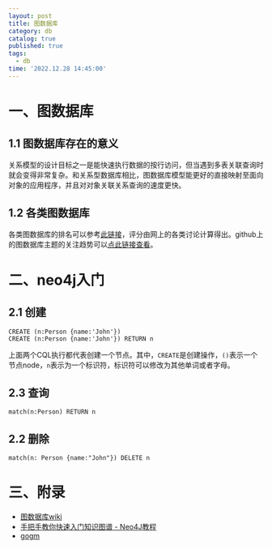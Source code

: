 ```yaml
---
layout: post
title: 图数据库
category: db
catalog: true
published: true
tags:
  - db
time: '2022.12.28 14:45:00'
---
```

# 一、图数据库
## 1.1 图数据库存在的意义
关系模型的设计目标之一是能快速执行数据的按行访问，但当遇到多表关联查询时就会变得非常复杂。和关系型数据库相比，图数据库模型能更好的直接映射至面向对象的应用程序，并且对对象关联关系查询的速度更快。

## 1.2 各类图数据库
各类图数据库的排名可以参考[此链接](https://db-engines.com/en/ranking/graph+dbms)，评分由网上的各类讨论计算得出。github上的图数据库主题的关注趋势可以[点此链接查看](https://github.com/topics/graph-database)。

# 二、neo4j入门
## 2.1 创建
```
CREATE (n:Person {name:'John'})
CREATE (n:Person {name:'John'}) RETURN n
```
上面两个CQL执行都代表创建一个节点。其中，`CREATE`是创建操作，`()`表示一个节点node，`n`表示为一个标识符，标识符可以修改为其他单词或者字母。

## 2.3 查询
```
match(n:Person) RETURN n
```

## 2.2 删除
```
match(n: Person {name:"John"}) DELETE n
```

# 三、附录
- [图数据库wiki](https://en.wikipedia.org/wiki/Graph_database)   
- [手把手教你快速入门知识图谱 - Neo4J教程](https://zhuanlan.zhihu.com/p/88745411)   
- [gogm](https://github.com/mindstand/gogm)
